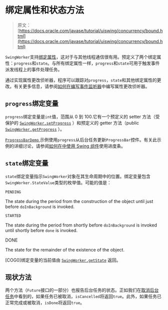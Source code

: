 # 绑定属性和状态方法

> 原文： [https://docs.oracle.com/javase/tutorial/uiswing/concurrency/bound.html](https://docs.oracle.com/javase/tutorial/uiswing/concurrency/bound.html)

`SwingWorker`支持[绑定属性](../../javabeans/writing/properties.html#bound)，这对于与其他线程通信很有用。预定义了两个绑定属性：`progress`和`state`。与所有绑定属性一样，`progress`和`state`可用于触发事件派发线程上的事件处理任务。

通过实现属性更改侦听器，程序可以跟踪对`progress`，`state`和其他绑定属性的更改。有关更多信息，请参阅[如何在](../events/propertychangelistener.html)[编写事件监听器](../events/index.html)中编写属性更改侦听器。

## `progress`绑定变量

`progress`绑定变量是`int`值，范围从 0 到 100.它有一个预定义的 setter 方法（受保护的 [`SwingWorker.setProgress`](https://docs.oracle.com/javase/8/docs/api/javax/swing/SwingWorker.html#setProgress--) ）和预定义的 getter 方法（public [`SwingWorker.getProgress`](https://docs.oracle.com/javase/8/docs/api/javax/swing/SwingWorker.html#getProgress-int-) ）。

[``ProgressBarDemo`` ](../examples/components/ProgressBarDemoProject/src/components/ProgressBarDemo.java)示例使用`progress`从后台任务更新`ProgressBar`控件。有关此示例的详细讨论，请参阅[如何在](../components/progress.html)[中使用 Swing 组件](../components/index.html)使用进度条。

## `state`绑定变量

`state`绑定变量指示`SwingWorker`对象在其生命周期中的位置。绑定变量包含`SwingWorker.StateValue`类型的枚举值。可能的值是：

`PENDING`

The state during the period from the construction of the object until just before `doInBackground` is invoked.

`STARTED`

The state during the period from shortly before `doInBackground` is invoked until shortly before `done` is invoked.

DONE

The state for the remainder of the existence of the object.

[COG0]绑定变量的当前值由 [`SwingWorker.getState`](https://docs.oracle.com/javase/8/docs/api/javax/swing/SwingWorker.html#getState--) 返回。

## 现状方法

两个方法（`Future`接口的一部分）也报告后台任务的状态。正如我们在[取消后台任务](cancel.html)中看到的，如果任务已被取消，`isCancelled`将返回`true`。此外，如果任务已正常完成或被取消，`isDone`将返回`true`。